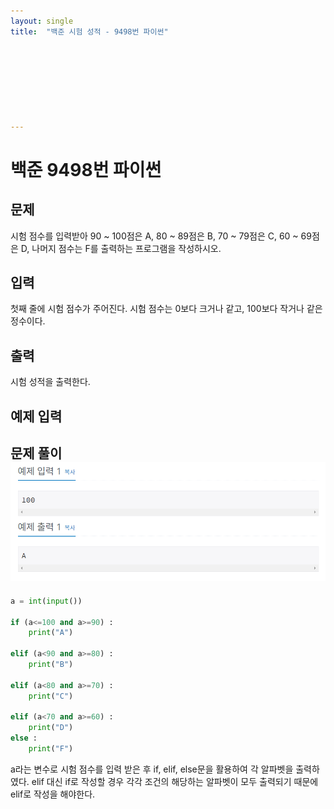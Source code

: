```yaml
---
layout: single
title:  "백준 시험 성적 - 9498번 파이썬"








---
```


# 백준 9498번 파이썬



## 문제

시험 점수를 입력받아 90 ~ 100점은 A, 80 ~ 89점은 B, 70 ~ 79점은 C, 60 ~ 69점은 D, 나머지 점수는 F를 출력하는 프로그램을 작성하시오.



## 입력

첫째 줄에 시험 점수가 주어진다. 시험 점수는 0보다 크거나 같고, 100보다 작거나 같은 정수이다.



## 출력

시험 성적을 출력한다.



## 예제 입력



## **문제 풀이![baekjoon9498](../images/2021-10-15-baekjoon9498/baekjoon9498.PNG)**



```python
a = int(input())

if (a<=100 and a>=90) :
	print("A")
	
elif (a<90 and a>=80) :
	print("B")
	
elif (a<80 and a>=70) :
	print("C")

elif (a<70 and a>=60) :
	print("D")
else :
	print("F")
```

a라는 변수로 시험 점수를 입력 받은 후 if, elif, else문을 활용하여 각 알파벳을 출력하였다. elif 대신 if로 작성할 경우 각각 조건의 해당하는 알파벳이 모두 출력되기 때문에 elif로 작성을 해야한다.

